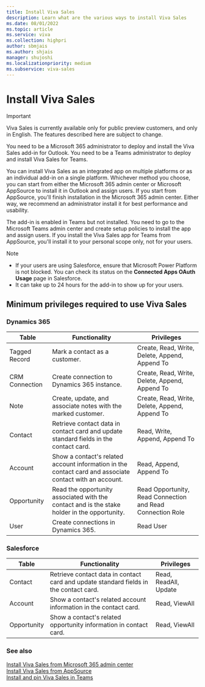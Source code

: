 ```yaml
---
title: Install Viva Sales
description: Learn what are the various ways to install Viva Sales
ms.date: 08/01/2022
ms.topic: article
ms.service: viva
ms.collection: highpri
author: sbmjais
ms.author: shjais
manager: shujoshi
ms.localizationpriority: medium
ms.subservice: viva-sales
---
```


# Install Viva Sales

> [!IMPORTANT]
> Viva Sales is currently available only for public preview customers, and only in English. The features described here are subject to change.

You need to be a Microsoft 365 administrator to deploy and install the Viva Sales add-in for Outlook. You need to be a Teams administrator to deploy and install Viva Sales for Teams.

You can install Viva Sales as an integrated app on multiple platforms or as an individual add-in on a single platform. Whichever method you choose, you can start from either the Microsoft 365 admin center or Microsoft AppSource to install it in Outlook and assign users. If you start from AppSource, you'll finish installation in the Microsoft 365 admin center. Either way, we recommend an administrator install it for best performance and usability. 

The add-in is enabled in Teams but not installed. You need to go to the Microsoft Teams admin center and create setup policies to install the app and assign users. If you install the Viva Sales app for Teams from AppSource, you'll install it to your personal scope only, not for your users.

> [!NOTE]
> - If your users are using Salesforce, ensure that Microsoft Power Platform is not blocked. You can check its status on the **Connected Apps OAuth Usage** page in Salesforce.
> - It can take up to 24 hours for the add-in to show up for your users.


## Minimum privileges required to use Viva Sales

### Dynamics 365

|Table  |Functionality  |Privileges  |
|---------|---------|---------|
|Tagged Record     | Mark a contact as a customer.  |  Create, Read, Write, Delete, Append, Append To       |
|CRM Connection     | Create connection to Dynamics 365 instance.   | Create, Read, Write, Delete, Append, Append To        |
|Note     | Create, update, and associate notes with the marked customer.  | Create, Read, Write, Delete, Append, Append To        |
|Contact     | Retrieve contact data in contact card and update standard fields in the contact card.  | Read, Write, Append, Append To        |
|Account     | Show a contact's related account information in the contact card and associate contact with an account.   | Read, Append, Append To     |
|Opportunity   | Read the opportunity associated with the contact and is the stake holder in the opportunity.        | Read Opportunity, Read Connection and Read Connection Role        |
|User     | Create connections in Dynamics 365.       |  Read User       |

### Salesforce


|Table  |Functionality  |Privileges  |
|---------|---------|---------|
|Contact     | Retrieve contact data in contact card and update standard fields in the contact card.    |Read, ReadAll, Update           |
|Account     | Show a contact's related account information in the contact card.         | Read, ViewAll     |
|Opportunity     | Show a contact's related opportunity information in contact card.        | Read, ViewAll       |


### See also

[Install Viva Sales from Microsoft 365 admin center](install-viva-sales-individual-add-in-admin-center.md)<br>
[Install Viva Sales from AppSource](install-viva-sales-individual-add-in-appsource.md)<br>
[Install and pin Viva Sales in Teams](install-pin-viva-sales-teams.md)